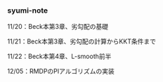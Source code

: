 ### syumi-note

11/20：Beck本第3章、劣勾配の基礎

11/21：Beck本第3章、劣勾配の計算からKKT条件まで

11/22：Beck本第4章、L-smooth前半

12/05：RMDPのPIアルゴリズムの実装
